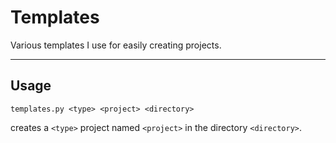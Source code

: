 # Templates
Various templates I use for easily creating projects.

---

## Usage
```
templates.py <type> <project> <directory>
```
creates a `<type>` project named `<project>` in the directory `<directory>`.